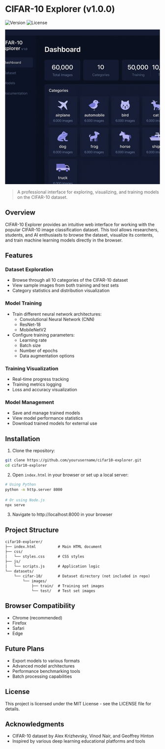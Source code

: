 # CIFAR-10 Explorer (v1.0.0)

![Version](https://img.shields.io/badge/Version-1.0.0-blue.svg) ![License](https://img.shields.io/badge/License-MIT-green.svg)

![CIFAR-10 Explorer v1.0 Dashboard showing dataset statistics and category cards with a dark-themed sidebar](assets/images/one.png)
> A professional interface for exploring, visualizing, and training models on the CIFAR-10 dataset.

## Overview

CIFAR-10 Explorer provides an intuitive web interface for working with the popular CIFAR-10 image classification dataset. This tool allows researchers, students, and AI enthusiasts to browse the dataset, visualize its contents, and train machine learning models directly in the browser.

## Features

### Dataset Exploration
- Browse through all 10 categories of the CIFAR-10 dataset
- View sample images from both training and test sets
- Category statistics and distribution visualization

### Model Training
- Train different neural network architectures:
  - Convolutional Neural Network (CNN)
  - ResNet-18
  - MobileNetV2
- Configure training parameters:
  - Learning rate
  - Batch size
  - Number of epochs
  - Data augmentation options

### Training Visualization
- Real-time progress tracking
- Training metrics logging
- Loss and accuracy visualization

### Model Management
- Save and manage trained models
- View model performance statistics
- Download trained models for external use

## Installation

1. Clone the repository:
```bash
git clone https://github.com/yourusername/cifar10-explorer.git
cd cifar10-explorer
```

2. Open `index.html` in your browser or set up a local server:
```bash
# Using Python
python -m http.server 8000

# Or using Node.js
npx serve
```

3. Navigate to http://localhost:8000 in your browser

## Project Structure

```
cifar10-explorer/
├── index.html          # Main HTML document
├── css/
│   └── styles.css      # CSS styles
├── js/
│   └── scripts.js      # Application logic
└── datasets/
    └── cifar-10/       # Dataset directory (not included in repo)
        └── images/
            ├── train/  # Training set images
            └── test/   # Test set images
```

## Browser Compatibility

- Chrome (recommended)
- Firefox
- Safari
- Edge

## Future Plans

- Export models to various formats
- Advanced model architectures
- Performance benchmarking tools
- Batch processing capabilities

## License

This project is licensed under the MIT License - see the LICENSE file for details.

## Acknowledgments

- CIFAR-10 dataset by Alex Krizhevsky, Vinod Nair, and Geoffrey Hinton
- Inspired by various deep learning educational platforms and tools
